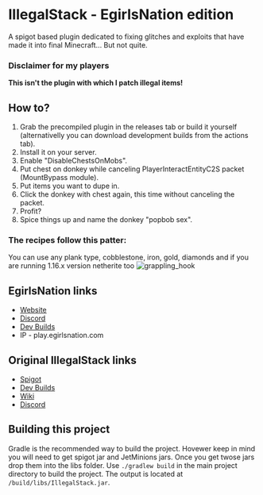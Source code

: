 # IllegalStack - EgirlsNation edition
A spigot based plugin dedicated to fixing glitches and exploits that have made it into final Minecraft... But not quite.

### Disclaimer for my players
**This isn't the plugin with which I patch illegal items!**


## How to?
1. Grab the precompiled plugin in the releases tab or build it yourself (alternativelly you can download development builds from the actions tab).
2. Install it on your server.
3. Enable "DisableChestsOnMobs".
4. Put chest on donkey while canceling PlayerInteractEntityC2S packet (MountBypass module).
5. Put items you want to dupe in.
6. Click the donkey with chest again, this time without canceling the packet.
7. Profit?
8. Spice things up and name the donkey "popbob sex".

### The recipes follow this patter:
You can use any plank type, cobblestone, iron, gold, diamonds and if you are running 1.16.x version netherite too
![grappling_hook](https://user-images.githubusercontent.com/57460117/109688872-0df5a000-7b85-11eb-8832-d781dbd42e06.png)


## EgirlsNation links
- [Website](https://egirlsnation.com/)
- [Discord](https://discord.egirlsnation.com/)
- [Dev Builds](https://github.com/Lerbiq/IllegalStack/actions)
- IP - play.egirlsnation.com

## Original IllegalStack links

- [Spigot](https://www.spigotmc.org/resources/dupe-fixes-illegal-stack-remover.44411/)
- [Dev Builds](https://ci.athion.net/job/IllegalStack/)
- [Wiki](https://github.com/dniym/IllegalStack/wiki/FAQ)
- [Discord](https://discord.gg/Gsx4QaT)

## Building this project

Gradle is the recommended way to build the project. Hovewer keep in mind you will need to get spigot jar and JetMinions jars.
Once you get twose jars drop them into the libs folder.
Use `./gradlew build` in the main project directory to build the project.
The output is located at `/build/libs/IllegalStack.jar`.
